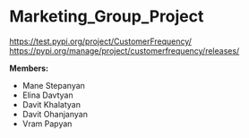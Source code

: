 # Marketing_Group_Project

https://test.pypi.org/project/CustomerFrequency/
https://pypi.org/manage/project/customerfrequency/releases/


**Members:**

- Mane Stepanyan
- Elina Davtyan
- Davit Khalatyan
- Davit Ohanjanyan
- Vram Papyan
